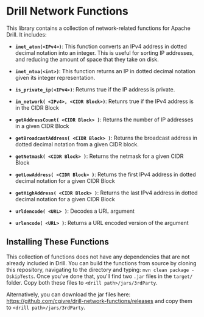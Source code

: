 # Drill Network Functions

This library contains a collection of network-related functions for Apache Drill. It includes:

* **`inet_aton(<IPv4>)`**:  This function converts an IPv4 address in dotted decimal notation into an integer.  This is useful for sorting IP addresses, and reducing the amount of space that they take on disk.

* **`inet_ntoa(<int>)`**: This function returns an IP in dotted decimal notation given its integer representation. 

* **`is_private_ip(<IPv4>)`**:  Returns true if the IP address is private.

* **`in_network( <IPv4>, <CIDR Block>)`**: Retunrs true if the IPv4 address is in the CIDR Block

* **`getAddressCount( <CIDR Block> )`**: Returns the number of IP addresses in a given CIDR Block

* **`getBroadcastAddress( <CIDR Block> )`**:  Returns the broadcast address in dotted decimal notation from a given CIDR block.

* **`getNetmask( <CIDR Block> )`**:  Returns the netmask for a given CIDR Block

* **`getLowAddress( <CIDR Block> )`**:  Returns the first IPv4 address in dotted decimal notation for a given CIDR Block

* **`getHighAddress( <CIDR Block> )`**:  Returns the last IPv4 address in dotted decimal notation for a given CIDR Block

* **`urldencode( <URL> )`**:  Decodes a URL argument

* **`urlencode( <URL> )`**:  Returns a URL encoded version of the argument


## Installing These Functions
This collection of functions does not have any dependencies that are not already included in Drill.  You can build the functions from source by cloning this repository, navigating to the directory and typing: 
`mvn clean package -DskipTests`.
Once you've done that, you'll find two `.jar` files in the `target/` folder.  Copy both these files to `<drill path>/jars/3rdParty`.

Alternatively, you can download the jar files here: https://github.com/cgivre/drill-network-functions/releases and copy them to `<drill path>/jars/3rdParty`.
